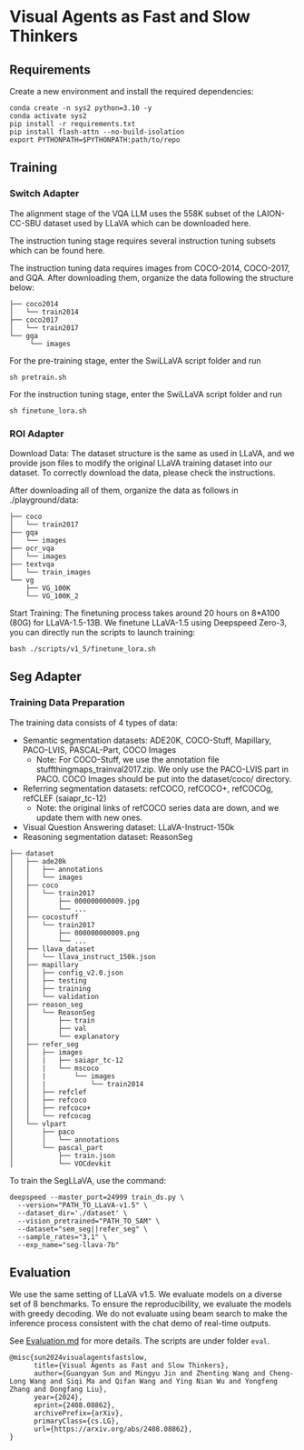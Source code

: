 # Visual Agents as Fast and Slow Thinkers

## Requirements
Create a new environment and install the required dependencies:
```
conda create -n sys2 python=3.10 -y
conda activate sys2
pip install -r requirements.txt
pip install flash-attn --no-build-isolation
export PYTHONPATH=$PYTHONPATH:path/to/repo
```

## Training

### Switch Adapter

The alignment stage of the VQA LLM uses the 558K subset of the LAION-CC-SBU dataset used by LLaVA which can be downloaded here.

The instruction tuning stage requires several instruction tuning subsets which can be found here.

The instruction tuning data requires images from COCO-2014, COCO-2017, and GQA. After downloading them, organize the data following the structure below:

```
├── coco2014
│   └── train2014
├── coco2017
│   └── train2017
└── gqa
     └── images
```

For the pre-training stage, enter the SwiLLaVA script folder and run
```
sh pretrain.sh
```

For the instruction tuning stage, enter the SwiLLaVA script folder and run
```
sh finetune_lora.sh
```

### ROI Adapter

Download Data: The dataset structure is the same as used in LLaVA, and we provide json files to modify the original LLaVA training dataset into our dataset. To correctly download the data, please check the instructions.

After downloading all of them, organize the data as follows in ./playground/data:

```
├── coco
│   └── train2017
├── gqa
│   └── images
├── ocr_vqa
│   └── images
├── textvqa
│   └── train_images
└── vg
    ├── VG_100K
    └── VG_100K_2
```

Start Training: The finetuning process takes around 20 hours on 8*A100 (80G) for LLaVA-1.5-13B. We finetune LLaVA-1.5 using Deepspeed Zero-3, you can directly run the scripts to launch training:

```
bash ./scripts/v1_5/finetune_lora.sh
```

## Seg Adapter

### Training Data Preparation
The training data consists of 4 types of data:

- Semantic segmentation datasets: ADE20K, COCO-Stuff, Mapillary, PACO-LVIS, PASCAL-Part, COCO Images
  - Note: For COCO-Stuff, we use the annotation file stuffthingmaps_trainval2017.zip. We only use the PACO-LVIS part in PACO. COCO Images should be put into the dataset/coco/ directory.
- Referring segmentation datasets: refCOCO, refCOCO+, refCOCOg, refCLEF (saiapr_tc-12)
  - Note: the original links of refCOCO series data are down, and we update them with new ones.
- Visual Question Answering dataset: LLaVA-Instruct-150k
- Reasoning segmentation dataset: ReasonSeg
```
├── dataset
│   ├── ade20k
│   │   ├── annotations
│   │   └── images
│   ├── coco
│   │   └── train2017
│   │       ├── 000000000009.jpg
│   │       └── ...
│   ├── cocostuff
│   │   └── train2017
│   │       ├── 000000000009.png
│   │       └── ...
│   ├── llava_dataset
│   │   └── llava_instruct_150k.json
│   ├── mapillary
│   │   ├── config_v2.0.json
│   │   ├── testing
│   │   ├── training
│   │   └── validation
│   ├── reason_seg
│   │   └── ReasonSeg
│   │       ├── train
│   │       ├── val
│   │       └── explanatory
│   ├── refer_seg
│   │   ├── images
│   │   |   ├── saiapr_tc-12 
│   │   |   └── mscoco
│   │   |       └── images
│   │   |           └── train2014
│   │   ├── refclef
│   │   ├── refcoco
│   │   ├── refcoco+
│   │   └── refcocog
│   └── vlpart
│       ├── paco
│       │   └── annotations
│       └── pascal_part
│           ├── train.json
│           └── VOCdevkit
```
To train the SegLLaVA, use the command:
```
deepspeed --master_port=24999 train_ds.py \
  --version="PATH_TO_LLaVA-v1.5" \
  --dataset_dir='./dataset' \
  --vision_pretrained="PATH_TO_SAM" \
  --dataset="sem_seg||refer_seg" \
  --sample_rates="3,1" \
  --exp_name="seg-llava-7b"
```

## Evaluation

We use the same setting of LLaVA v1.5. We evaluate models on a diverse set of 8 benchmarks. To ensure the reproducibility, we evaluate the models with greedy decoding. We do not evaluate using beam search to make the inference process consistent with the chat demo of real-time outputs.

See [Evaluation.md](https://github.com/haotian-liu/LLaVA/blob/main/docs/Evaluation.md) for more details. The scripts are under folder `eval`.

```
@misc{sun2024visualagentsfastslow,
      title={Visual Agents as Fast and Slow Thinkers}, 
      author={Guangyan Sun and Mingyu Jin and Zhenting Wang and Cheng-Long Wang and Siqi Ma and Qifan Wang and Ying Nian Wu and Yongfeng Zhang and Dongfang Liu},
      year={2024},
      eprint={2408.08862},
      archivePrefix={arXiv},
      primaryClass={cs.LG},
      url={https://arxiv.org/abs/2408.08862}, 
}
```
